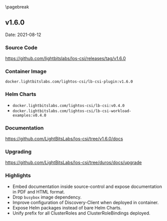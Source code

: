 <div style="page-break-after: always;"></div>
\pagebreak

## v1.6.0

Date: 2021-08-12

### Source Code

https://github.com/lightbitslabs/los-csi/releases/tag/v1.6.0

### Container Image

`docker.lightbitslabs.com/lightos-csi/lb-csi-plugin:v1.6.0`

### Helm Charts

- `docker.lightbitslabs.com/lightos-csi/lb-csi:v0.4.0`
- `docker.lightbitslabs.com/lightos-csi/lb-csi-workload-examples:v0.4.0`

### Documentation

https://github.com/LightBitsLabs/los-csi/tree/v1.6.0/docs

### Upgrading

https://github.com/LightBitsLabs/los-csi/tree/duros/docs/upgrade

### Highlights

- Embed documentation inside source-control and expose documentation in PDF and HTML format.
- Drop `busybox` image dependency.
- Improve configuration of Discovery-Client when deployed in container.
- Expose Helm packages instead of bare Helm Charts.
- Unify prefix for all ClusterRoles and ClusterRoleBindings deployed.
